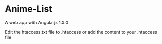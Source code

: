 # Anime-List
A web app with Angularjs 1.5.0


Edit the htaccess.txt file to .htaccess or add the content to your .htaccess file
